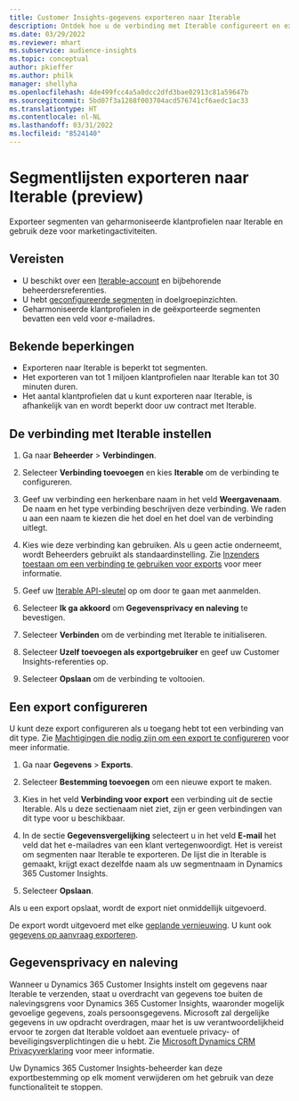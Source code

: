```yaml
---
title: Customer Insights-gegevens exporteren naar Iterable
description: Ontdek hoe u de verbinding met Iterable configureert en exporteert.
ms.date: 03/29/2022
ms.reviewer: mhart
ms.subservice: audience-insights
ms.topic: conceptual
author: pkieffer
ms.author: philk
manager: shellyha
ms.openlocfilehash: 4de499fcc4a5a0dcc2dfd3bae02913c81a59647b
ms.sourcegitcommit: 5bd07f3a1288f003704acd576741cf6aedc1ac33
ms.translationtype: HT
ms.contentlocale: nl-NL
ms.lasthandoff: 03/31/2022
ms.locfileid: "8524140"
---
```

# <a name="export-segment-lists-to-iterable-preview"></a>Segmentlijsten exporteren naar Iterable (preview)

Exporteer segmenten van geharmoniseerde klantprofielen naar Iterable en gebruik deze voor marketingactiviteiten.

## <a name="prerequisites"></a>Vereisten

-   U beschikt over een [Iterable-account](https://iterable.com/) en bijbehorende beheerdersreferenties.
-   U hebt [geconfigureerde segmenten](segments.md) in doelgroepinzichten.
-   Geharmoniseerde klantprofielen in de geëxporteerde segmenten bevatten een veld voor e-mailadres.

## <a name="known-limitations"></a>Bekende beperkingen

- Exporteren naar Iterable is beperkt tot segmenten.
- Het exporteren van tot 1 miljoen klantprofielen naar Iterable kan tot 30 minuten duren. 
- Het aantal klantprofielen dat u kunt exporteren naar Iterable, is afhankelijk van en wordt beperkt door uw contract met Iterable.

## <a name="set-up-connection-to-iterable"></a>De verbinding met Iterable instellen

1. Ga naar **Beheerder** > **Verbindingen**.

1. Selecteer **Verbinding toevoegen** en kies **Iterable** om de verbinding te configureren.

1. Geef uw verbinding een herkenbare naam in het veld **Weergavenaam**. De naam en het type verbinding beschrijven deze verbinding. We raden u aan een naam te kiezen die het doel en het doel van de verbinding uitlegt.

1. Kies wie deze verbinding kan gebruiken. Als u geen actie onderneemt, wordt Beheerders gebruikt als standaardinstelling. Zie [Inzenders toestaan om een verbinding te gebruiken voor exports](connections.md#allow-contributors-to-use-a-connection-for-exports) voor meer informatie.

1. Geef uw [Iterable API-sleutel](https://support.iterable.com/hc/en-us/articles/360043464871) op om door te gaan met aanmelden. 

1. Selecteer **Ik ga akkoord** om **Gegevensprivacy en naleving** te bevestigen.

1. Selecteer **Verbinden** om de verbinding met Iterable te initialiseren.

1. Selecteer **Uzelf toevoegen als exportgebruiker** en geef uw Customer Insights-referenties op.

1. Selecteer **Opslaan** om de verbinding te voltooien.

## <a name="configure-an-export"></a>Een export configureren

U kunt deze export configureren als u toegang hebt tot een verbinding van dit type. Zie [Machtigingen die nodig zijn om een export te configureren](export-destinations.md#set-up-a-new-export) voor meer informatie.

1. Ga naar **Gegevens** > **Exports**.

1. Selecteer **Bestemming toevoegen** om een nieuwe export te maken.

1. Kies in het veld **Verbinding voor export** een verbinding uit de sectie Iterable. Als u deze sectienaam niet ziet, zijn er geen verbindingen van dit type voor u beschikbaar.

3. In de sectie **Gegevensvergelijking** selecteert u in het veld **E-mail** het veld dat het e-mailadres van een klant vertegenwoordigt. Het is vereist om segmenten naar Iterable te exporteren. De lijst die in Iterable is gemaakt, krijgt exact dezelfde naam als uw segmentnaam in Dynamics 365 Customer Insights.

1. Selecteer **Opslaan**.

Als u een export opslaat, wordt de export niet onmiddellijk uitgevoerd.

De export wordt uitgevoerd met elke [geplande vernieuwing](system.md#schedule-tab). U kunt ook [gegevens op aanvraag exporteren](export-destinations.md#run-exports-on-demand). 


## <a name="data-privacy-and-compliance"></a>Gegevensprivacy en naleving

Wanneer u Dynamics 365 Customer Insights instelt om gegevens naar Iterable te verzenden, staat u overdracht van gegevens toe buiten de nalevingsgrens voor Dynamics 365 Customer Insights, waaronder mogelijk gevoelige gegevens, zoals persoonsgegevens. Microsoft zal dergelijke gegevens in uw opdracht overdragen, maar het is uw verantwoordelijkheid ervoor te zorgen dat Iterable voldoet aan eventuele privacy- of beveiligingsverplichtingen die u hebt. Zie [Microsoft Dynamics CRM Privacyverklaring](https://go.microsoft.com/fwlink/?linkid=396732) voor meer informatie.

Uw Dynamics 365 Customer Insights-beheerder kan deze exportbestemming op elk moment verwijderen om het gebruik van deze functionaliteit te stoppen.
